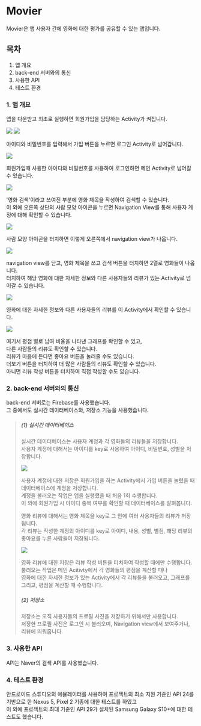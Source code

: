 Movier
======

Movier은 앱 사용자 간에 영화에 대한 평가를 공유할 수 있는 앱입니다.

## 목차
1. 앱 개요
2. back-end 서버와의 통신
3. 사용한 API
4. 테스트 환경

### 1. 앱 개요

앱을 다운받고 최초로 실행하면 회원가입을 담당하는 Activity가 켜집니다.

![](.README_images/signup_page_top.png) ![](.README_images/signup_page_bottom.png)

아이디와 비밀번호를 입력해서 가입 버튼을 누르면 로그인 Activity로 넘어갑니다.

![](.README_images/login_page.png)

회원가입때 사용한 아이디와 비밀번호를 사용하여 로그인하면 메인 Activity로 넘어갈 수 있습니다.

![](.README_images/main_page_no_search.png)

'영화 검색'이라고 쓰여진 부분에 영화 제목을 작성하여 검색할 수 있습니다.  
이 외에 오른쪽 상단의 사람 모양 아이콘을 누르면 Navigation View를 통해 사용자 계정에 대해 확인할 수 있습니다.

![](.README_images/navigation_view.png)

사람 모양 아이콘을 터치하면 이렇게 오른쪽에서 navigation view가 나옵니다.

![](.README_images/main_page_search.png)

navigation view를 닫고, 영화 제목을 쓰고 검색 버튼을 터치하면 2열로 영화들이 나옵니다.  
터치하여 해당 영화에 대한 자세한 정보와 다른 사용자들의 리뷰가 있는 Activity로 넘어갈 수 있습니다.

![](.README_images/movie_detail_page.png)

영화에 대한 자세한 정보와 다른 사용자들의 리뷰를 이 Activity에서 확인할 수 있습니다.

![](.README_images/movie_detail_page_bottom.png)

여기서 평점 별로 남여 비율을 나타낸 그래프를 확인할 수 있고,  
다른 사람들의 리뷰도 확인할 수 있습니다.  
리뷰가 마음에 든다면 좋아요 버튼을 눌러줄 수도 있습니다.  
더보기 버튼을 터치하여 더 많은 사람들의 리뷰도 확인할 수 있습니다.  
아니면 리뷰 작성 버튼을 터치하여 직접 작성할 수도 있습니다.

### 2. back-end 서버와의 통신

back-end 서버로는 Firebase를 사용했습니다.  
그 중에서도 실시간 데이터베이스와, 저장소 기능을 사용했습니다.

>##### (1) 실시간 데이터베이스
>
>실시간 데이터베이스는 사용자 계정과 각 영화들의 리뷰들을 저장합니다.  
>사용자 계정에 대해서는 아이디를 key로 사용하여 아이디, 비밀번호, 성별을 저장합니다.
>
>![](.README_images/account_table.png)
>
>사용자 계정에 대한 저장은 회원가입을 하는 Activity에서 가입 버튼을 눌렀을 때 데이터베이스에 계정을 저장합니다.  
>계정을 불러오는 작업은 앱을 실행했을 때 처음 1회 수행합니다.  
>이 외에 회원가입 시 아이디 중복 여부를 확인할 때 데이터베이스를 살펴봅니다.  
>
>영화 리뷰에 대해서는 영화 제목을 key로 그 안에 여러 사용자들의 리뷰가 저장됩니다.  
>각 리뷰는 작성한 계정의 아이디를 key로 아이디, 내용, 성별, 별점, 해당 리뷰의 좋아요를 누른 사람들이 저장됩니다.
>
>![](.README_images/review_list.png)
>
>영화 리뷰에 대한 저장은 리뷰 작성 버튼을 터치하여 작성할 때에만 수행합니다.  
>불러오는 작업은 메인 Acitivty에서 각 영화들의 평점을 계산할 때나  
>영화에 대한 자세한 정보가 있는 Activity에서 각 리뷰들을 불러오고, 그래프를 그리고, 평점을 계산할 때 수행합니다.
>
>##### (2) 저장소
>
>저장소는 오직 사용자들의 프로필 사진을 저장하기 위해서만 사용합니다.  
>저장한 프로필 사진은 로그인 시 불러오며, Navigation view에서 보여주거나, 리뷰에 띄워줍니다.

### 3. 사용한 API
API는 Naver의 검색 API를 사용했습니다.

### 4. 테스트 환경
안드로이드 스튜디오의 에뮬레이터를 사용하여 프로젝트의 최소 지원 기준인 API 24를 기반으로 한 Nexus 5, Pixel 2 기종에 대한 테스트를 하였고  
이 외에 프로젝트의 최대 기준인 API 29가 설치된 Samsung Galaxy S10+에 대한 테스트도 했습니다.